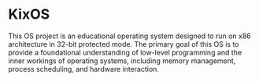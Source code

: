 # KixOS
This OS project is an educational operating system designed to run on x86 architecture in 32-bit protected mode. The primary goal of this OS is to provide a foundational understanding of low-level programming and the inner workings of operating systems, including memory management, process scheduling, and hardware interaction.
